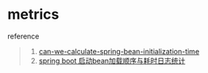 # metrics
reference
 > 1. [can-we-calculate-spring-bean-initialization-time](https://stackoverflow.com/questions/38701285/can-we-calculate-spring-bean-initialization-time)
 > 2. [spring boot 启动bean加载顺序与耗时日志统计](https://www.jianshu.com/p/9a2fd9ec0767)
